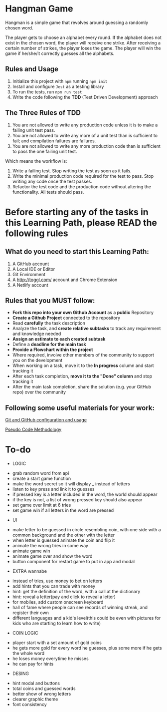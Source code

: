 # Hangman Game

Hangman is a simple game that revolves around guessing a randomly chosen word.

The player gets to choose an alphabet every round.
If the alphabet does not exist in the chosen word, the player will receive one strike.
After receiving a certain number of strikes, the player loses the game.
The player will win the game if he/she/it correctly guesses all the alphabets.


## Rules and Usage
1. Initialize this project with `npm` running `npm init`
2. Install and configure `Jest` as a testing library
3. To run the tests, run `npm run test`
4. Write the code following the **TDD** (Test Driven Development) approach

## The Three Rules of TDD
1. You are not allowed to write any production code unless it is to make a failing unit test pass.
2. You are not allowed to write any more of a unit test than is sufficient to fail; and compilation failures are failures.
3. You are not allowed to write any more production code than is sufficient to pass the one failing unit test.

Which means the workflow is:

1. Write a failing test. Stop writing the test as soon as it fails.
2. Write the minimal production code required for the test to pass. Stop writing any code once the test passes.
3. Refactor the test code and the production code without altering the functionality. All tests should pass.




Before starting any of the tasks in this Learning Path, please READ the following rules
===============================

What do you need to start this Learning Path:
----------------
1. A GitHub account
3. A Local IDE or Editor
5. Git Environment
6. A http://toggl.com/ account and Chrome Extension
7. A Netlify account

Rules that you MUST follow:
----------------
- **Fork this repo into your own Github Account** as a **public** Repository
- **Create a Github Project** connected to the repository
- Read **carefully** the task description
- Analyze the task, and **create relative subtasks** to track any requirement and knowledge needed
- **Assign an estimate to each created subtask**
- Define a **deadline for the main task**
- **Provide a Flowchart within the project**
- Where required, involve other members of the community to support you on the development
- When working on a task, move it to the **In progress** column and start tracking it
- After each task completion, **move it to the "Done" column** and stop tracking it
- After the main task completion, share the solution (e.g. your GitHub repo) over the community

Following some useful materials for your work:
----------------

[Git and GitHub configuration and usage](https://www.loom.com/share/6b86aa3bc0aa4f2d88a315bc9d3209c4)

[Pseudo Code Methodology](https://wtmatter.com/pseudocode/)

# To-do

* LOGIC

- grab random word from api
- create a start game function
- make the word secret so it will display _ instead of letters
- listen to key press and link it to guesses
- if pressed key is a letter included in the word, the world should appear
- if the key is not, a list of wrong pressed key should also appear
- set game over limit at 6 tries
- set game win if all letters in the word are pressed


* UI

- make letter to be guessed in circle resembling coin, with one side with a common background and the other with the letter
- when letter is guessed animate the coin and flip it
- animate the wrong tries in some way
- animate game win
- animate game over and show the word
- button component for restart game to put in app and modal

* EXTRA wannabe

- instead of tries, use money to bet on letters
- add hints that you can trade with money
- hint: get the definition of the word, with a call at the dictionary
- hint: reveal a letter(pay and click to reveal a letter)
- for mobiles, add custom onscreen keyboard
- hall of fame where people can see records of winning streak, and register their own
- different languages and a kid's level(this could be even with pictures for kids who are starting to learn how to write)

* COIN LOGIC

- player start with a set amount of gold coins
- he gets more gold for every word he guesses, plus some more
if he gets the whole word
- he loses money everytime he misses
- he can pay for hints

* DESING

- hint modal and buttons
- total coins and guessed words
- better show of wrong letters
- clearer graphic theme
- font consistency







